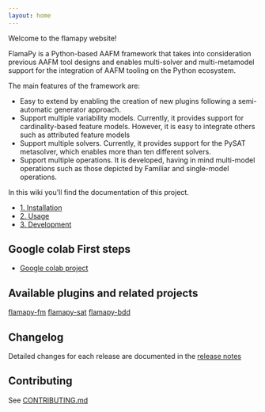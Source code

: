 ```yaml
---
layout: home
---
```


Welcome to the flamapy website!

FlamaPy is a Python-based AAFM framework that takes into consideration previous AAFM tool designs and enables multi-solver and multi-metamodel support for the integration of AAFM tooling on the Python ecosystem.

The main features of the framework are:
* Easy to extend by enabling the creation of new plugins following a semi-automatic generator approach.
* Support multiple variability models. Currently, it provides support for cardinality-based feature models. However, it is easy to integrate others such as attributed feature models
* Support multiple solvers. Currently, it provides support for the PySAT metasolver, which enables more than ten different solvers.
* Support multiple operations. It is developed, having in mind multi-model operations such as those depicted by Familiar  and single-model operations.

In this wiki you'll find the documentation of this project. 

- [1. Installation](https://flamapy.github.io/docs/jekyll/2022-06-12-1-installation.html)
- [2. Usage](https://flamapy.github.io/docs/jekyll/2022-06-12-2-usage.html)
- [3. Development](https://flamapy.github.io/docs/jekyll/2022-06-12-3-development.html)

## Google colab First steps

- [Google colab project](https://colab.research.google.com/drive/1ktuEn2KAqv7dbzeHQc-G_kUxUEW-n_av?usp=sharing)


## Available plugins and related projects
[flamapy-fm](https://github.com/flamapy/fm_metamodel)
[flamapy-sat](https://github.com/flamapy/pysat_metamodel)
[flamapy-bdd](https://github.com/flamapy/bdd_metamodel)

## Changelog
Detailed changes for each release are documented in the [release notes](https://github.com/flamapy/core/releases)

## Contributing

See [CONTRIBUTING.md](https://github.com/flamapy/core/blob/master/CONTRIBUTING.md)

